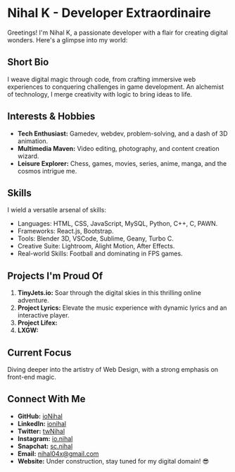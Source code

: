 # Nihal K - Developer Extraordinaire

Greetings! I'm Nihal K, a passionate developer with a flair for creating digital wonders. Here's a glimpse into my world:

## Short Bio

I weave digital magic through code, from crafting immersive web experiences to conquering challenges in game development. An alchemist of technology, I merge creativity with logic to bring ideas to life.

## Interests & Hobbies

- **Tech Enthusiast:** Gamedev, webdev, problem-solving, and a dash of 3D animation.
- **Multimedia Maven:** Video editing, photography, and content creation wizard.
- **Leisure Explorer:** Chess, games, movies, series, anime, manga, and the cosmos intrigue me.

## Skills

I wield a versatile arsenal of skills:
- Languages: HTML, CSS, JavaScript, MySQL, Python, C++, C, PAWN.
- Frameworks: React.js, Bootstrap.
- Tools: Blender 3D, VSCode, Sublime, Geany, Turbo C.
- Creative Suite: Lightroom, Alight Motion, After Effects.
- Real-world Skills: Football and dominating in FPS games.

## Projects I'm Proud Of

1. **TinyJets.io:** Soar through the digital skies in this thrilling online adventure.
2. **Project Lyrics:** Elevate the music experience with dynamic lyrics and an interactive player.
3. **Project Lifex:**
4. **LXGW:** 

## Current Focus

Diving deeper into the artistry of Web Design, with a strong emphasis on front-end magic.

## Connect With Me

- **GitHub:** [ioNihal](https://github.com/ioNihal)
- **LinkedIn:** [ionihal](https://in.linkedin.com/in/ionihal)
- **Twitter:** [twNihal](https://x.com/twNihal)
- **Instagram:** [io.nihal](https://instagram.com/io.nihal)
- **Snapchat:** [sc.nihal](https://snapchat.com/sc.nihal)
- **Email:** [nihal04x@gmail.com](mailto:nihal04x@gmail.com)
- **Website:** Under construction, stay tuned for my digital domain! 😎
